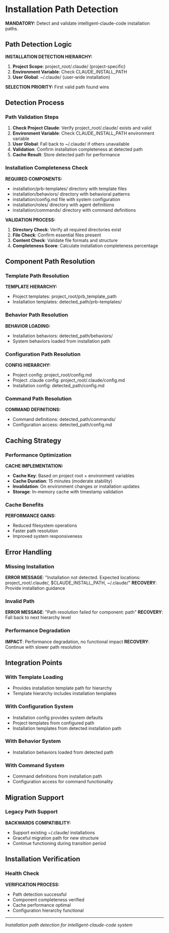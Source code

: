 # Installation Path Detection

**MANDATORY:** Detect and validate intelligent-claude-code installation paths.

## Path Detection Logic

**INSTALLATION DETECTION HIERARCHY:**
1. **Project Scope**: project_root/.claude/ (project-specific)
2. **Environment Variable**: Check CLAUDE_INSTALL_PATH
3. **User Global**: ~/.claude/ (user-wide installation)

**SELECTION PRIORITY:** First valid path found wins

## Detection Process

### Path Validation Steps
1. **Check Project Claude**: Verify project_root/.claude/ exists and valid
2. **Environment Variable**: Check CLAUDE_INSTALL_PATH environment variable
3. **User Global**: Fall back to ~/.claude/ if others unavailable
4. **Validation**: Confirm installation completeness at detected path
5. **Cache Result**: Store detected path for performance

### Installation Completeness Check
**REQUIRED COMPONENTS:**
- installation/prb-templates/ directory with template files
- installation/behaviors/ directory with behavioral patterns  
- installation/config.md file with system configuration
- installation/roles/ directory with agent definitions
- installation/commands/ directory with command definitions

**VALIDATION PROCESS:**
1. **Directory Check**: Verify all required directories exist
2. **File Check**: Confirm essential files present
3. **Content Check**: Validate file formats and structure
4. **Completeness Score**: Calculate installation completeness percentage

## Component Path Resolution

### Template Path Resolution
**TEMPLATE HIERARCHY:**
- Project templates: project_root/prb_template_path
- Installation templates: detected_path/prb-templates/

### Behavior Path Resolution
**BEHAVIOR LOADING:**
- Installation behaviors: detected_path/behaviors/
- System behaviors loaded from installation path

### Configuration Path Resolution  
**CONFIG HIERARCHY:**
- Project config: project_root/config.md
- Project .claude config: project_root/.claude/config.md
- Installation config: detected_path/config.md

### Command Path Resolution
**COMMAND DEFINITIONS:**
- Command definitions: detected_path/commands/
- Configuration access: detected_path/config.md

## Caching Strategy

### Performance Optimization
**CACHE IMPLEMENTATION:**
- **Cache Key**: Based on project root + environment variables
- **Cache Duration**: 15 minutes (moderate stability)
- **Invalidation**: On environment changes or installation updates
- **Storage**: In-memory cache with timestamp validation

### Cache Benefits
**PERFORMANCE GAINS:**
- Reduced filesystem operations
- Faster path resolution
- Improved system responsiveness

## Error Handling

### Missing Installation
**ERROR MESSAGE**: "Installation not detected. Expected locations: project_root/.claude/, $CLAUDE_INSTALL_PATH, ~/.claude/"
**RECOVERY**: Provide installation guidance

### Invalid Path
**ERROR MESSAGE**: "Path resolution failed for component: path"
**RECOVERY**: Fall back to next hierarchy level

### Performance Degradation
**IMPACT**: Performance degradation, no functional impact
**RECOVERY**: Continue with slower path resolution

## Integration Points

### With Template Loading
- Provides installation template path for hierarchy
- Template hierarchy includes installation templates

### With Configuration System  
- Installation config provides system defaults
- Project templates from configured path
- Installation templates from detected installation path

### With Behavior System
- Installation behaviors loaded from detected path

### With Command System
- Command definitions from installation path
- Configuration access for command functionality

## Migration Support

### Legacy Path Support
**BACKWARDS COMPATIBILITY:**
- Support existing ~/.claude/ installations
- Graceful migration path for new structure
- Continue functioning during transition period

## Installation Verification

### Health Check
**VERIFICATION PROCESS:**
- Path detection successful
- Component completeness verified
- Cache performance optimal
- Configuration hierarchy functional

---
*Installation path detection for intelligent-claude-code system*